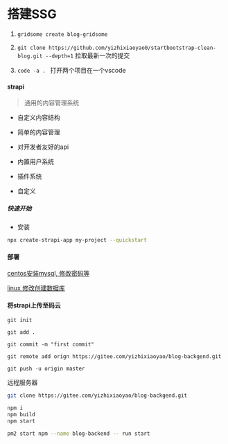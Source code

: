 # 搭建SSG
1. `gridsome create blog-gridsome`

2. `git clone https://github.com/yizhixiaoyao0/startbootstrap-clean-blog.git --depth=1`  拉取最新一次的提交

3. `code -a . ` 打开两个项目在一个vscode


#### strapi

> 通用的内容管理系统

* 自定义内容结构

* 简单的内容管理

* 对开发者友好的api

* 内置用户系统

* 插件系统

* 自定义

##### 快速开始

* 安装 

```bash
npx create-strapi-app my-project --quickstart
```

####  部署

[centos安装mysql, 修改密码等](https://blog.csdn.net/kabolee/article/details/82528913?utm_medium=distribute.pc_relevant.none-task-blog-BlogCommendFromMachineLearnPai2-1.channel_param&depth_1-utm_source=distribute.pc_relevant.none-task-blog-BlogCommendFromMachineLearnPai2-1.channel_param)

[linux 修改创建数据库](https://www.cnblogs.com/donqiang/articles/2057972.html)


#### 将strapi上传至码云 
    
  ```
  git init

  git add .

  git commit -m "first commit"

  git remote add orign https://gitee.com/yizhixiaoyao/blog-backgend.git

  git push -u origin master
  ```

  远程服务器

  ```bash
  git clone https://gitee.com/yizhixiaoyao/blog-backgend.git

  npm i
  npm build
  npm start

  pm2 start npm --name blog-backend -- run start 
  ```


